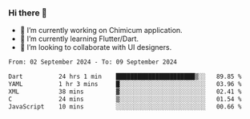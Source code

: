 ### Hi there 👋

<!--
**devcat37/devcat37** is a ✨ _special_ ✨ repository because its `README.md` (this file) appears on your GitHub profile.-->


- 🔭 I’m currently working on Chimicum application.
- 🌱 I’m currently learning Flutter/Dart.
- 👯 I’m looking to collaborate with UI designers.
<!-- - 🤔 I’m looking for help with ... -->

<!--START_SECTION:waka-->

```txt
From: 02 September 2024 - To: 09 September 2024

Dart          24 hrs 1 min    ██████████████████████▒░░   89.85 %
YAML          1 hr 3 mins     █░░░░░░░░░░░░░░░░░░░░░░░░   03.96 %
XML           38 mins         ▓░░░░░░░░░░░░░░░░░░░░░░░░   02.41 %
C             24 mins         ▒░░░░░░░░░░░░░░░░░░░░░░░░   01.54 %
JavaScript    10 mins         ░░░░░░░░░░░░░░░░░░░░░░░░░   00.66 %
```

<!--END_SECTION:waka-->
